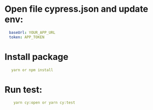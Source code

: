 # Open file cypress.json and update env:
  ```yaml
    baseUrl: YOUR_APP_URL
    token: APP_TOKEN
  ```
# Install package
 ```yaml
    yarn or npm install
 ```
# Run test:
```yaml
    yarn cy:open or yarn cy:test
```
